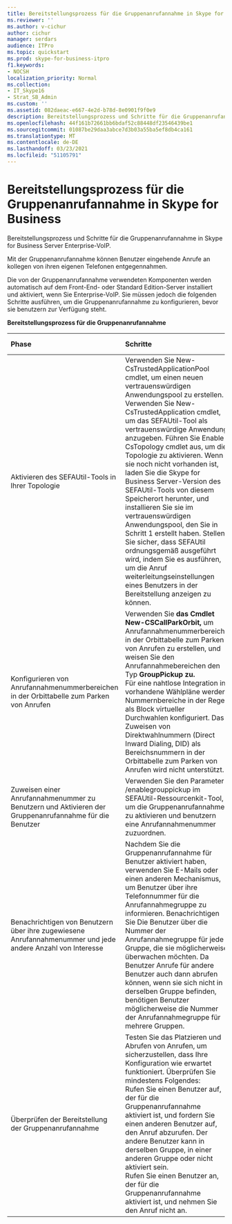 ```yaml
---
title: Bereitstellungsprozess für die Gruppenanrufannahme in Skype for Business
ms.reviewer: ''
ms.author: v-cichur
author: cichur
manager: serdars
audience: ITPro
ms.topic: quickstart
ms.prod: skype-for-business-itpro
f1.keywords:
- NOCSH
localization_priority: Normal
ms.collection:
- IT_Skype16
- Strat_SB_Admin
ms.custom: ''
ms.assetid: 082daeac-e667-4e2d-b78d-8e0901f9f0e9
description: Bereitstellungsprozess und Schritte für die Gruppenanrufannahme in Skype for Business Server Enterprise-VoIP.
ms.openlocfilehash: 44f161b72661bb6bdaf52c88448df23546439be1
ms.sourcegitcommit: 01087be29daa3abce7d3b03a55ba5ef8db4ca161
ms.translationtype: MT
ms.contentlocale: de-DE
ms.lasthandoff: 03/23/2021
ms.locfileid: "51105791"
---
```

# <a name="deployment-process-for-group-call-pickup-in-skype-for-business"></a>Bereitstellungsprozess für die Gruppenanrufannahme in Skype for Business
 
Bereitstellungsprozess und Schritte für die Gruppenanrufannahme in Skype for Business Server Enterprise-VoIP.
  
Mit der Gruppenanrufannahme können Benutzer eingehende Anrufe an kollegen von ihren eigenen Telefonen entgegennahmen. 
  
 Die von der Gruppenanrufannahme verwendeten Komponenten werden automatisch auf dem Front-End- oder Standard Edition-Server installiert und aktiviert, wenn Sie Enterprise-VoIP. Sie müssen jedoch die folgenden Schritte ausführen, um die Gruppenanrufannahme zu konfigurieren, bevor sie benutzern zur Verfügung steht.
  
**Bereitstellungsprozess für die Gruppenanrufannahme**

|**Phase**|**Schritte**|**Erforderliche Gruppen und Rollen**|**Bereitstellungsdokumentation**|
|:-----|:-----|:-----|:-----|
|Aktivieren des SEFAUtil-Tools in Ihrer Topologie|Verwenden Sie New-CsTrustedApplicationPool cmdlet, um einen neuen vertrauenswürdigen Anwendungspool zu erstellen. Verwenden Sie New-CsTrustedApplication cmdlet, um das SEFAUtil-Tool als vertrauenswürdige Anwendung anzugeben. Führen Sie Enable-CsTopology cmdlet aus, um die Topologie zu aktivieren. Wenn sie noch nicht vorhanden ist, laden Sie die Skype for Business Server-Version des SEFAUtil-Tools von diesem Speicherort herunter, und installieren Sie sie im vertrauenswürdigen Anwendungspool, den Sie in Schritt 1 erstellt haben. Stellen Sie sicher, dass SEFAUtil ordnungsgemäß ausgeführt wird, indem Sie es ausführen, um die Anruf weiterleitungseinstellungen eines Benutzers in der Bereitstellung anzeigen zu können. |RTCUniversalServerAdmins  <br/> |[Bereitstellen des SEFAUtil-Tools in Skype for Business](deploy-the-sefautil-tool.md) <br/> [New-CsTrustedApplicationPool](/powershell/module/skype/new-cstrustedapplicationpool?view=skype-ps) </br>[New-CsTrustedApplication](/powershell/module/skype/new-cstrustedapplication?view=skype-ps)</br>[Enable-CsTopology](/powershell/module/skype/enable-cstopology?view=skype-ps) <br/> [Dokumentation zu Skype for Business Server 2015 Resource Kit Tools](../../management-tools/resource-kit-tools.md). (Für Skype for Business Server müssen Sie die aktuelle Version des Tools verwenden, diese Dokumentation aus Lync Server 2013 gilt jedoch weiterhin.)  <br/> |
|Konfigurieren von Anrufannahmenummerbereichen in der Orbittabelle zum Parken von Anrufen  <br/> |Verwenden Sie **das Cmdlet New-CSCallParkOrbit,** um Anrufannahmenummerbereiche in der Orbittabelle zum Parken von Anrufen zu erstellen, und weisen Sie den Anrufannahmebereichen den Typ **GroupPickup zu.**  <br/> Für eine nahtlose Integration in vorhandene Wählpläne werden Nummernbereiche in der Regel als Block virtueller Durchwahlen konfiguriert. Das Zuweisen von Direktwahlnummern (Direct Inward Dialing, DID) als Bereichsnummern in der Orbittabelle zum Parken von Anrufen wird nicht unterstützt.  <br/> |RTCUniversalServerAdmins  <br/> CsVoiceAdministrator  <br/> CsServerAdministrator  <br/> CsAdministrator  <br/> |[Erstellen oder Ändern eines Gruppenanrufannahmenummerbereichs in Skype for Business](create-or-modify-a-group-call-pickup-number-range.md) <br/> |
|Zuweisen einer Anrufannahmenummer zu Benutzern und Aktivieren der Gruppenanrufannahme für die Benutzer  <br/> |Verwenden Sie den Parameter /enablegrouppickup im SEFAUtil-Ressourcenkit-Tool, um die Gruppenanrufannahme zu aktivieren und benutzern eine Anrufannahmenummer zuzuordnen.  <br/> |-  <br/> |[Aktivieren der Gruppenanrufannahme für Benutzer und Zuweisen einer Gruppennummer in Skype for Business](enable-group-call-pickup-for-users-and-assign-a-group-number.md) <br/> |
|Benachrichtigen von Benutzern über ihre zugewiesene Anrufannahmenummer und jede andere Anzahl von Interesse  <br/> |Nachdem Sie die Gruppenanrufannahme für Benutzer aktiviert haben, verwenden Sie E-Mails oder einen anderen Mechanismus, um Benutzer über ihre Telefonnummer für die Anrufannahmegruppe zu informieren. Benachrichtigen Sie Die Benutzer über die Nummer der Anrufannahmegruppe für jede Gruppe, die sie möglicherweise überwachen möchten. Da Benutzer Anrufe für andere Benutzer auch dann abrufen können, wenn sie sich nicht in derselben Gruppe befinden, benötigen Benutzer möglicherweise die Nummer der Anrufannahmegruppe für mehrere Gruppen.  <br/> |-  <br/> ||
|Überprüfen der Bereitstellung der Gruppenanrufannahme  <br/> | Testen Sie das Platzieren und Abrufen von Anrufen, um sicherzustellen, dass Ihre Konfiguration wie erwartet funktioniert. Überprüfen Sie mindestens Folgendes: <br/>  Rufen Sie einen Benutzer auf, der für die Gruppenanrufannahme aktiviert ist, und fordern Sie einen anderen Benutzer auf, den Anruf abzurufen. Der andere Benutzer kann in derselben Gruppe, in einer anderen Gruppe oder nicht aktiviert sein. <br/>  Rufen Sie einen Benutzer an, der für die Gruppenanrufannahme aktiviert ist, und nehmen Sie den Anruf nicht an. <br/> |-  <br/> ||
